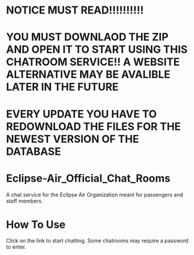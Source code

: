 # NOTICE MUST READ!!!!!!!!!!
# YOU MUST DOWNLAOD THE ZIP AND OPEN IT TO START USING THIS CHATROOM SERVICE!! A WEBSITE ALTERNATIVE MAY BE AVALIBLE LATER IN THE FUTURE
# EVERY UPDATE YOU HAVE TO REDOWNLOAD THE FILES FOR THE NEWEST VERSION OF THE DATABASE

# Eclipse-Air_Official_Chat_Rooms
A chat service for the Eclipse Air Organization meant for passengers and staff members.

# How To Use

Click on the link to start chatting. Some chatrooms may require a password to enter.
